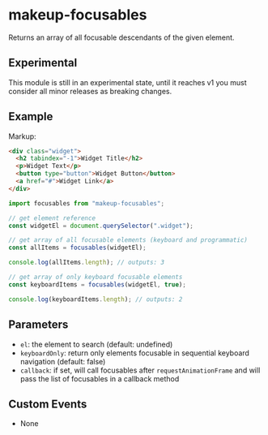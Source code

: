 # makeup-focusables

Returns an array of all focusable descendants of the given element.

## Experimental

This module is still in an experimental state, until it reaches v1 you must consider all minor releases as breaking changes.

## Example

Markup:

```html
<div class="widget">
  <h2 tabindex="-1">Widget Title</h2>
  <p>Widget Text</p>
  <button type="button">Widget Button</button>
  <a href="#">Widget Link</a>
</div>
```

```js
import focusables from "makeup-focusables";

// get element reference
const widgetEl = document.querySelector(".widget");

// get array of all focusable elements (keyboard and programmatic)
const allItems = focusables(widgetEl);

console.log(allItems.length); // outputs: 3

// get array of only keyboard focusable elements
const keyboardItems = focusables(widgetEl, true);

console.log(keyboardItems.length); // outputs: 2
```

## Parameters

- `el`: the element to search (default: undefined)
- `keyboardOnly`: return only elements focusable in sequential keyboard navigation (default: false)
- `callback`: if set, will call focusables after `requestAnimationFrame` and will pass the list of focusables in a callback method

## Custom Events

- None
